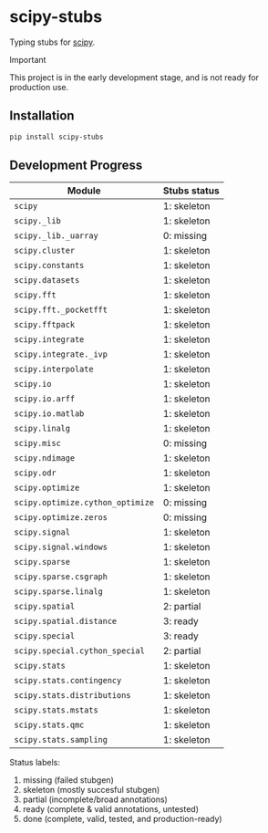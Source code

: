 # scipy-stubs

Typing stubs for [scipy](https://github.com/scipy/scipy).

> [!IMPORTANT]
> This project is in the early development stage, and is not ready for production use.

## Installation

```bash
pip install scipy-stubs
```

## Development Progress

| Module                            | Stubs status    |
|---------------------------------- |---------------- |
| `scipy`                           | 1: skeleton     |
| `scipy._lib`                      | 1: skeleton     |
| `scipy._lib._uarray`              | 0: missing      |
| `scipy.cluster`                   | 1: skeleton     |
| `scipy.constants`                 | 1: skeleton     |
| `scipy.datasets`                  | 1: skeleton     |
| `scipy.fft`                       | 1: skeleton     |
| `scipy.fft._pocketfft`            | 1: skeleton     |
| `scipy.fftpack`                   | 1: skeleton     |
| `scipy.integrate`                 | 1: skeleton     |
| `scipy.integrate._ivp`            | 1: skeleton     |
| `scipy.interpolate`               | 1: skeleton     |
| `scipy.io`                        | 1: skeleton     |
| `scipy.io.arff`                   | 1: skeleton     |
| `scipy.io.matlab`                 | 1: skeleton     |
| `scipy.linalg`                    | 1: skeleton     |
| `scipy.misc`                      | 0: missing      |
| `scipy.ndimage`                   | 1: skeleton     |
| `scipy.odr`                       | 1: skeleton     |
| `scipy.optimize`                  | 1: skeleton     |
| `scipy.optimize.cython_optimize`  | 0: missing      |
| `scipy.optimize.zeros`            | 0: missing      |
| `scipy.signal`                    | 1: skeleton     |
| `scipy.signal.windows`            | 1: skeleton     |
| `scipy.sparse`                    | 1: skeleton     |
| `scipy.sparse.csgraph`            | 1: skeleton     |
| `scipy.sparse.linalg`             | 1: skeleton     |
| `scipy.spatial`                   | 2: partial      |
| `scipy.spatial.distance`          | 3: ready        |
| `scipy.special`                   | 3: ready        |
| `scipy.special.cython_special`    | 2: partial      |
| `scipy.stats`                     | 1: skeleton     |
| `scipy.stats.contingency`         | 1: skeleton     |
| `scipy.stats.distributions`       | 1: skeleton     |
| `scipy.stats.mstats`              | 1: skeleton     |
| `scipy.stats.qmc`                 | 1: skeleton     |
| `scipy.stats.sampling`            | 1: skeleton     |

Status labels:

1. missing (failed stubgen)
2. skeleton (mostly succesful stubgen)
3. partial (incomplete/broad annotations)
4. ready (complete & valid annotations, untested)
5. done (complete, valid, tested, and production-ready)
